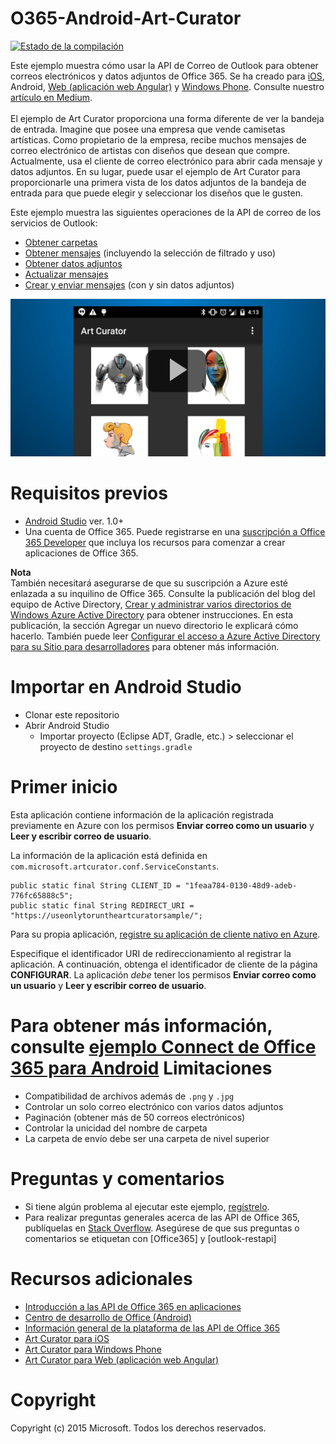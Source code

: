 # O365-Android-Art-Curator
[![Estado de la compilación](https://travis-ci.org/OfficeDev/O365-Android-ArtCurator.svg?branch=master)](https://travis-ci.org/OfficeDev/O365-Android-ArtCurator)


Este ejemplo muestra cómo usar la API de Correo de Outlook para obtener correos electrónicos y datos adjuntos de Office 365. Se ha creado para [iOS](https://github.com/OfficeDev/O365-iOS-ArtCurator), Android, [Web (aplicación web Angular)](https://github.com/OfficeDev/O365-Angular-ArtCurator) y [Windows Phone](https://github.com/OfficeDev/O365-WinPhone-ArtCurator). Consulte nuestro [artículo en Medium](https://medium.com/@iambmelt/14296d0a25be).
<br />
<br />
El ejemplo de Art Curator proporciona una forma diferente de ver la bandeja de entrada. Imagine que posee una empresa que vende camisetas artísticas. Como propietario de la empresa, recibe muchos mensajes de correo electrónico de artistas con diseños que desean que compre. Actualmente, usa el cliente de correo electrónico para abrir cada mensaje y datos adjuntos. En su lugar, puede usar el ejemplo de Art Curator para proporcionarle una primera vista de los datos adjuntos de la bandeja de entrada para que puede elegir y seleccionar los diseños que le gusten. 

Este ejemplo muestra las siguientes operaciones de la API de correo de los servicios de Outlook: 
* [Obtener carpetas](https://msdn.microsoft.com/office/office365/APi/mail-rest-operations#GetFolders)
* [Obtener mensajes](https://msdn.microsoft.com/office/office365/APi/mail-rest-operations#Getmessages) (incluyendo la selección de filtrado y uso) 
* [Obtener datos adjuntos](https://msdn.microsoft.com/office/office365/APi/mail-rest-operations#GetAttachments)
* [Actualizar mensajes](https://msdn.microsoft.com/office/office365/APi/mail-rest-operations#Updatemessages)
* [Crear y enviar mensajes](https://msdn.microsoft.com/office/office365/APi/mail-rest-operations#Sendmessages) (con y sin datos adjuntos) 

[![Office 365 Android Art Curator](../readme-images/artcurator_android.png)](https://youtu.be/4LOvkweDfhY "Haga clic para ver el ejemplo en funcionamiento")

Requisitos previos
==
* [Android Studio](https://developer.android.com/sdk/index.html) ver. 1.0+
* Una cuenta de Office 365. Puede registrarse en una [suscripción a Office 365 Developer](https://msdn.microsoft.com/es-es/library/office/fp179924.aspx) que incluya los recursos para comenzar a crear aplicaciones de Office 365.

**Nota**<br/>
También necesitará asegurarse de que su suscripción a Azure esté enlazada a su inquilino de Office 365. Consulte la publicación del blog del equipo de Active Directory, [Crear y administrar varios directorios de Windows Azure Active Directory](http://blogs.technet.com/b/ad/archive/2013/11/08/creating-and-managing-multiple-windows-azure-active-directories.aspx) para obtener instrucciones. En esta publicación, la sección Agregar un nuevo directorio le explicará cómo hacerlo. También puede leer [Configurar el acceso a Azure Active Directory para su Sitio para desarrolladores](https://msdn.microsoft.com/office/office365/howto/setup-development-environment#bk_CreateAzureSubscription) para obtener más información.

Importar en Android Studio
==
* Clonar este repositorio
* Abrir Android Studio
  * Importar proyecto (Eclipse ADT, Gradle, etc.) > seleccionar el proyecto de destino ```settings.gradle```

Primer inicio
==
Esta aplicación contiene información de la aplicación registrada previamente en Azure con los permisos **Enviar correo como un usuario** y **Leer y escribir correo de usuario**.

La información de la aplicación está definida en ```com.microsoft.artcurator.conf.ServiceConstants```.
    
    public static final String CLIENT_ID = "1feaa784-0130-48d9-adeb-776fc65888c5";
    public static final String REDIRECT_URI = "https://useonlytoruntheartcuratorsample/";
        
Para su propia aplicación,  [registre su aplicación de cliente nativo en Azure](https://msdn.microsoft.com/library/azure/dn132599.aspx#BKMK_Adding). 

Especifique el identificador URI de redireccionamiento al registrar la aplicación. A continuación, obtenga el identificador de cliente de la página **CONFIGURAR**. 
La aplicación *debe* tener los permisos **Enviar correo como un usuario** y **Leer y escribir correo de usuario**.

Para obtener más información, consulte [ejemplo Connect de Office 365 para Android](https://github.com/OfficeDev/O365-Android-Connect)
Limitaciones
==
* Compatibilidad de archivos además de ```.png``` y ```.jpg```
* Controlar un solo correo electrónico con varios datos adjuntos
* Paginación (obtener más de 50 correos electrónicos)
* Controlar la unicidad del nombre de carpeta
* La carpeta de envío debe ser una carpeta de nivel superior

Preguntas y comentarios
==
* Si tiene algún problema al ejecutar este ejemplo, [regístrelo](https://github.com/OfficeDev/O365-Android-ArtCurator/issues).
* Para realizar preguntas generales acerca de las API de Office 365, publíquelas en [Stack Overflow](http://stackoverflow.com/). Asegúrese de que sus preguntas o comentarios se etiquetan con [Office365] y [outlook-restapi]

Recursos adicionales
==
* [Introducción a las API de Office 365 en aplicaciones](https://msdn.microsoft.com/en-us/office/office365/howto/getting-started-Office-365-APIs)
* [Centro de desarrollo de Office (Android)](http://dev.office.com/Android)
* [Información general de la plataforma de las API de Office 365](http://stackoverflow.com/)
* [Art Curator para iOS](https://github.com/OfficeDev/O365-iOS-ArtCurator)
* [Art Curator para Windows Phone](https://github.com/OfficeDev/O365-WinPhone-ArtCurator)
* [Art Curator para Web (aplicación web Angular)](https://github.com/OfficeDev/O365-Angular-ArtCurator)

Copyright
==
Copyright (c) 2015 Microsoft. Todos los derechos reservados.

